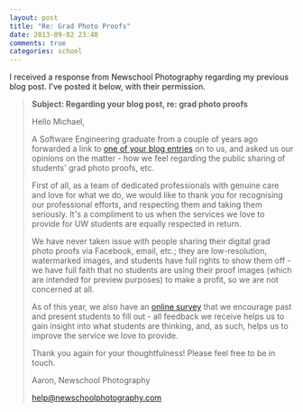 ```yaml
---
layout: post
title: "Re: Grad Photo Proofs"
date: 2013-09-02 23:40
comments: true
categories: school
---
```


I received a response from Newschool Photography regarding my previous blog
post. I've posted it below, with their permission.

>   **Subject: Regarding your blog post, re: grad photo proofs**
>   
>   Hello Michael,
>   
>   A Software Engineering graduate from a couple of years ago forwarded a link
>   to [one of your blog entries][gpp] on to us, and asked us our opinions on
>   the matter - how we feel regarding the public sharing of students' grad
>   photo proofs, etc.
>   
>   First of all, as a team of dedicated professionals with genuine care and
>   love for what we do, we would like to thank you for recognising our
>   professional efforts, and respecting them and taking them seriously. It's a
>   compliment to us when the services we love to provide for UW students are
>   equally respected in return.
>   
>   We have never taken issue with people sharing their digital grad photo
>   proofs via Facebook, email, etc.; they are low-resolution, watermarked
>   images, and students have full rights to show them off - we have full faith
>   that no students are using their proof images (which are intended for
>   preview purposes) to make a profit, so we are not concerned at all.
>   
>   As of this year, we also have an [online survey][survey] that we encourage
>   past and present students to fill out - all feedback we receive helps us to
>   gain insight into what students are thinking, and, as such, helps us to
>   improve the service we love to provide.
>   
>   Thank you again for your thoughtfulness! Please feel free to be in touch.
>   
>   Aaron, Newschool Photography
>   
>   help@newschoolphotography.com

[gpp]: http://blog.azuresky.ca/blog/2013/06/please-dont-post-your-grad-photo-proofs-to-facebook/
[survey]: http://www.newschoolphotography.com/survey/

